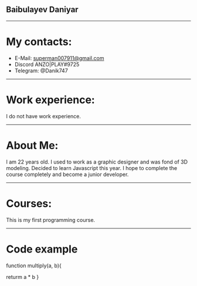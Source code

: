 ## Baibulayev Daniyar
--------
# My contacts: 
- E-Mail: superman007911@gmail.com
- Discord ANZO|PLAY#9725
- Telegram: @Danik747
--------
# Work experience:
I do not have work experience.

--------
# About Me:
 I am 22 years old. I used to work as a graphic designer and was fond of 3D modeling. Decided to learn Javascript this year.
I hope to complete the course completely and become a junior developer.

--------
# Courses:
This is my first programming course.

--------
# Code example
function multiply(a, b){
   
 returm a * b
}
